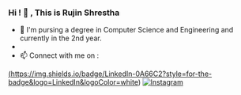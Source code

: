 ### Hi ! 👋 , This is Rujin Shrestha


<!--
**TheNyachhon/THENYACHHON** is a ✨ _special_ ✨ repository because its `README.md` (this file) appears on your GitHub profile.

Here are some ideas to get you started:

- 🔭 I’m currently working on ...
- 🌱 I’m currently learning ...
- 👯 I’m looking to collaborate on ...
- 🤔 I’m looking for help with ...
- 💬 Ask me about ...
- 📫 How to reach me: ...
- 😄 Pronouns: ...
- ⚡ Fun fact: ...
-->
- 🔭 I'm pursing a degree in Computer Science and Engineering and currently in the 2nd year.
- 
- 📫 Connect with me on :

<a href='https://www.linkedin.com/in/rujin-shrestha-654080193'>(https://img.shields.io/badge/LinkedIn-0A66C2?style=for-the-badge&logo=LinkedIn&logoColor=white)</a>
<a href='https://www.instagram.com/rujin_shrestha/' target="_blank" rel="noopener noreferrer">![Instagram](https://img.shields.io/badge/Instagram-E4405F?style=for-the-badge&logo=Instagram&logoColor=white)</a>


